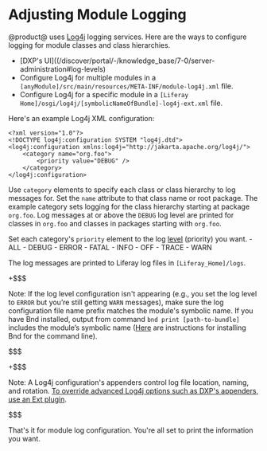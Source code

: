# Adjusting Module Logging [](id=adjusting-module-logging)

@product@ uses [Log4j](http://logging.apache.org/log4j/1.2/) logging
services. Here are the ways to configure logging for module classes and class hierarchies.

-   [DXP's UI]((/discover/portal/-/knowledge_base/7-0/server-administration#log-levels)
-   Configure Log4j for multiple modules in a
    `[anyModule]/src/main/resources/META-INF/module-log4j.xml` file.
-   Configure Log4j for a specific module in a
    `[Liferay Home]/osgi/log4j/[symbolicNameOfBundle]-log4j-ext.xml` file.

Here's an example Log4j XML configuration:

    <?xml version="1.0"?>
    <!DOCTYPE log4j:configuration SYSTEM "log4j.dtd">
    <log4j:configuration xmlns:log4j="http://jakarta.apache.org/log4j/">
        <category name="org.foo">
            <priority value="DEBUG" />
        </category>
    </log4j:configuration>

Use `category` elements to specify each class or class hierarchy to log messages
for. Set the `name` attribute to that class name or root package. The example
category sets logging for the class hierarchy starting at package `org.foo`. Log
messages at or above the `DEBUG` log level are printed for classes
in `org.foo` and classes in packages starting with `org.foo`.

Set each category's `priority` element to the log
[level](http://logging.apache.org/log4j/1.2/apidocs/org/apache/log4j/Level.html)
 (priority) you want.
    -   ALL
    -   DEBUG
    -   ERROR
    -   FATAL
    -   INFO
    -   OFF
    -   TRACE
    -   WARN

The log messages are printed to Liferay log files in `[Liferay_Home]/logs`.

+$$$

Note: If the log level configuration isn't appearing (e.g., you set the log
level to `ERROR` but you’re still getting `WARN` messages), make sure the log
configuration file name prefix matches the module's symbolic name. If you have
Bnd installed, output from command `bnd print [path-to-bundle]` includes the
module’s symbolic name ([Here](https://github.com/bndtools/bnd/wiki/Install-bnd-on-the-command-line)
are instructions for installing Bnd for the command line).

$$$

+$$$

Note: A Log4j configuration's appenders control log file location, naming, and rotation.
[To override advanced Log4j options such as DXP's appenders, use an Ext plugin](/develop/tutorials/-/knowledge_base/7-0/advanced-customization-with-ext-plugins#using-advanced-configuration-files). 

$$$

That's it for module log configuration. You're all set to print the information
you want.
